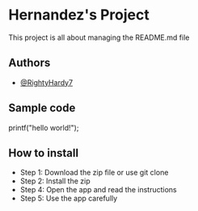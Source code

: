 # Hernandez's Project
This project is all about managing the README.md file
## Authors
* [@RightyHardy7](https://github.com/RightyHardy7)
## Sample code
printf("hello world!");
## How to install 
- Step 1: Download the zip file or use git clone
- Step 2: Install the zip
- Step 4: Open the app and read the instructions 
- Step 5: Use the app carefully 